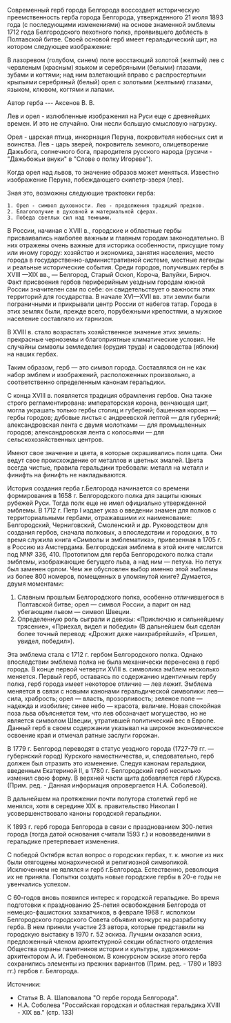 Современный герб города Белгорода воссоздает историческую преемственность герба города Белгорода, утвержденного 21 июля 1893 года (с последующими изменениями) на основе знаменной эмблемы 1712 года Белгородского пехотного полка, проявившего доблесть в Полтавской битве. Своей основой герб имеет геральдический щит, на котором следующее изображение: 

В лазоревом (голубом, синем) поле восстающий золотой (желтый) лев с червленым (красным) языком и серебряными (белыми) глазами, зубами и когтями; над ним взлетающий вправо с распростертыми крыльями серебряный (белый) орел с золотыми (желтыми) глазами, языком, клювом, когтями и лапами. 

Автор герба --- Аксенов В. В.

Лев и орел - излюбленные изображения на Руси еще с древнейших времен. И это не случайно. Они несли большую смысловую нагрузку. 

Орел - царская птица, инкорнация Перуна, покровителя небесных сил и воинства. Лев - царь зверей, покровитель земного, олицетворение Дажьбога, солнечного бога, прародителя русского народа (русичи - "Дажьбожьи внуки" в "Слове о полку Игореве"). 

Когда орел над львов, то значение образов может меняться. Известно изображение Перуна, побеждающего скипетр-зверя (лев).

Зная это, возможны следующие трактовки герба:

	1. Орел - символ духовности. Лев - продолжения традиций предков.
	2. Благополучие в духовной и материальной сферах.
	3. Победа светлых сил над темными.

В России, начиная с XVIII в., городские и областные гербы присваивались наиболее важным и главным городам законодательно. В них отражены очень важные для историка особенности, присущие тому или иному городу: хозяйство и экономика, занятия населения, место города в государственно-административной системе, местные легенды и реальные исторические события. Среди городов, получивших гербы в XVIII —XIX вв., — Белгород, Старый Оскол, Короча, Валуйки, Бирюч. Факт присвоения гербов периферийным уездным городам южной России значителен сам по себе: он свидетельствует о важности этих территорий для государства. В начале XVI—XVII вв. эти земли были пограничными и прикрывали центр России от набегов татар. Города в этих землях были, прежде всего, порубежными крепостями, а мужское население составляло их гарнизон. 

В XVIII в. стало возрастать хозяйственное значение этих земель: прекрасные черноземы и благоприятные климатические условия. Не случайны символы земледелия (орудия труда) и садоводства (яблоки) на наших гербах.

Таким образом, герб — это символ города. Составлялся он не как набор эмблем и изображений, расположенных произвольно, а соответственно определенным канонам геральдики.

С конца XVIII в. появляется традиция обрамления гербов. Она также строго регламентирована: императорская корона, венчающая щит, могла украшать только гербы столиц и губерний; башенная корона — гербы городов; дубовые листья с андреевской лептой — для губерний; александровская лента с двумя молотками — для промышленных городов; александровская лента с колосьями — для сельскохозяйственных центров.

Имеют свое значение и цвета, в которые окрашивались поля щита. Они ведут свое происхождение от металлов и цветных эмалей. Цвета всегда чистые, правила геральдики требовали: металл на металл и финифть на финифть не накладываются.

История создания герба г.Белгорода начинается со времени формирования в 1658 г. Белгородского полка для защиты южных рубежей Руси. Тогда полк еще не имел официально утвержденной эмблемы. В 1712 г. Петр I издает указ о введении знамен для полков с территориальными гербами, отражавшими их наименование: Белгородский, Черниговский, Смоленский и др. Руководством для создания гербов, сначала полковых, а впоследствии и городских, в то время служила книга «Символы и эмблематика», привезенная в 1705 г. в Россию из Амстердама. Белгородская эмблема в этой книге числится под №№ 336, 410. Прототипом для герба Белгородского полка стали эмблемы, изображающие бегущего льва, а над ним — петуха. Но петух был заменен орлом. Чем же обусловлен выбор именно этой эмблемы из более 800 номеров, помещенных в упомянутой книге? Думается, двумя моментами:
1. Славным прошлым Белгородского полка, особенно отличившегося в Полтавской битве; орел — символ России, а парит он над убегающим львом — символ Швеции.
2. Определенную роль сыграли и девизы: «Приключаю и сильнейшему трясение», «Приехал, видел и победил» (В дальнейшем был сделан более точный перевод: «Дрожит даже наихрабрейший», «Пришел, увидел, победил»).

Эта эмблема стала с 1712 г. гербом Белгородского полка. Однако впоследствии эмблема полка не была механически перенесена в герб города. В конце первой четверти XVIII в. символика эмблем несколько меняется. Первый герб, оставаясь по содержанию идентичным гербу полка, герб города имеет некоторое отличие — лев лежит. Эмблема меняется в связи с новыми канонами геральдической символики: лев— сила, храбрость; орел — власть, прозорливость; зеленое поле — надежда и изобилие; синее небо — красота, величие. Новая спокойная поза льва объясняется тем, что лев обозначает могущество, но не является символом Швеции, утратившей политический вес в Европе. Данный герб в своем содержании указывал на широкое экономическое освоение края и отмечал ратные заслуги горожан.

В 1779 г. Белгород переводят в статус уездного города (1727-79 гг. — губернский город) Курского наместничества, и, следовательно, герб должен был отразить это изменение. Следуя канонам геральдики, введенным Екатериной II, в 1780 г. Белгородский герб несколько изменил свою форму. В верхней части щита добавляется герб г.Курска. (Прим. ред. - Данная информация опровергается Н.А. Соболевой).

В дальнейшем на протяжении почти полутора столетий герб не менялся, хотя в середине XIX в. правительство Николая I усовершенствовало каноны городской геральдики.

К 1893 г. герб города Белгорода в связи с празднованием 300-летия города (тогда датой основания считали 1593 г.) и нововведениями в геральдике претерпевает изменения. 

С победой Октября встал вопрос о городских гербах, т. к. многие из них были отягощены монархической и религиозной символикой. Исключением не являлся и герб г.Белгорода. Естественно, революция их не приняла. Попытки создать новые городские гербы в 20-е годы не увенчались успехом.

С 60-годов вновь появился интерес к городской геральдике. Во время подготовки к празднованию 25-летия освобождения Белгорода от немецко-фашистских захватчиков, в феврале 1968 г. исполком Белгородского городского Совета объявил конкурс на разработку герба. В нем приняли участие 23 автора, которые представили на городскую выставку в 1970 г. 52 эскиза. Лучшим оказался эскиз, предложенный членом архитектурной секции областного отделения Общества охраны памятников истории и культуры, художником-архитектором А. И. Гребенюком. В конкурсном эскизе этого герба сохранились элементы из прежних вариантов (Прим. ред. - 1780 и 1893 гг.) гербов г. Белгорода.

Источники: 
- Статья В. А. Шаповалова "О гербе города Белгорода".
- Н.А. Соболева "Российская городская и областная геральдика XVIII - XIX вв." (стр. 133)